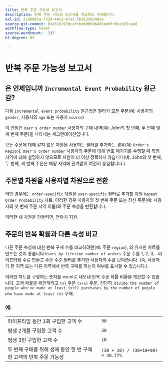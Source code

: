 ```yaml
---
title: 반복 주문 가능성 보고서
description: 반복 주문 가능성 보고서를 학습하고 이해합니다.
exl-id: 2c88b85a-7320-44ca-87a5-5b91250348ea
source-git-commit: 03a5161930cafcbe600b96465ee0fc0ecb25cae8
workflow-type: tm+mt
source-wordcount: '335'
ht-degree: 0%

---
```


# 반복 주문 가능성 보고서

## 은 언제입니까 `Incremental Event Probability` 원근감?

다음 `incremental event probability` 원근법은 필터가 모든 주문(예: 사용자의 `gender`, 사용자의 `age` 또는 사용자 `source`)

이 관점은 `User's order number` 사용자의 구매 내역(예: John의 첫 번째, 두 번째 및 세 번째 주문)을 나타내는 세그먼테이션입니다.

모든 주문에 대해 같지 않은 차원을 사용하는 필터를 추가하는 경우(예: `Order's Region`), `User's order number` 사용자의 주문에 대해 번호 매기기를 수행할 때 특정 지역에 대해 설명하지 않으므로 차원이 더 이상 정확하지 않습니다(예: John의 첫 번째, 두 번째, 세 번째 주문은 해당 지역에 관계없이 여전히 동일합니다.).

## 주문별 차원을 사용자별 차원으로 전환

어떤 경우에는 `order-specific` 차원을 `user-specific` 필터로 추가할 차원 `Repeat Order Probability` 차트. 이러한 경우 사용자의 첫 번째 주문 또는 최신 주문(예: 사용자의 첫 번째 주문 지역 이름)의 주문 속성을 반환합니다.

이러한 새 차원을 만들려면, [연락처 지원](../../guide-overview.md).

## 주문의 반복 확률과 다른 속성 비교

다른 주문 속성에 대한 반복 구매 수를 비교하려면(예: 주문 `region`), 와 유사한 차트를 만드는 것이 좋습니다 `Users by lifetime number of orders` 주문 수를 1, 2, 3,.. 라이프타임 수로 만들고 주문 수준 필터를 추가한 사용자의 수를 보여줍니다. (즉, 사용자가 한 지역 또는 다른 지역에서 반복 구매를 하는지 여부를 표시할 수 있습니다.)

이러한 차트를 구성하는 숫자를 excel로 내보내 반복 주문 확률 비율을 계산할 수 있습니다. 고객 확률을 확인하려고 `(x)` 주문 `(x+1)` 주문, 간단히` divide the number of people who've made at least (x+1) purchases by the number of people who have made at least (x)` 구매.

### 예:

|  |  |
|---|---|
| 라이프타임 동안 1회 구입한 고객 수 | `90` |
| 평생 2개를 구입한 고객 수 | `30` |
| 평생 3번 구입한 고객 수 | `10` |
| 두 번째 구매를 위해 생애 동안 한 번 구매한 고객의 반복 주문 가능성 | `(30 + 10) / (30+10+90) = 30.77%` |
